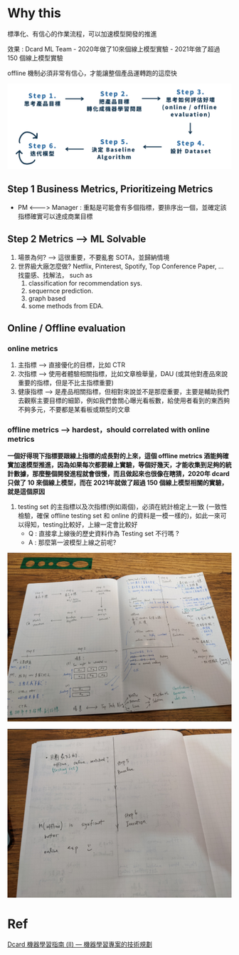 # Why this

標準化、有信心的作業流程，可以加速模型開發的推進

效果 : Dcard ML Team - 2020年做了10來個線上模型實驗 - 2021年做了超過 150 個線上模型實驗

offline 機制必須非常有信心，才能讓整個產品運轉跑的這麼快

<img src='images/sml_1.png'></img>

## Step 1 Business Metrics, Prioritizeing Metrics

* PM <---> Manager : 重點是可能會有多個指標，要排序出一個，並確定該指標確實可以達成商業目標

## Step 2 Metrics --> ML Solvable

1. 場景為何? --> 這很重要，不要亂套 SOTA，並歸納情境
2. 世界級大廠怎麼做? Netflix, Pinterest, Spotify, Top Conference Paper, ... 找靈感、找解法， such as
   1. classification for recommendation sys.
   2. sequernce prediction.
   3. graph based 
   4. some methods from EDA.

## Online / Offline evaluation

### online metrics
   1. 主指標 --> 直接優化的目標，比如 CTR
   2. 次指標 --> 使用者體驗相關指標，比如文章檢舉量，DAU (或其他對產品來說重要的指標，但是不比主指標重要)
   3. 健康指標 --> 是產品相關指標，但相對來說並不是那麼重要，主要是輔助我們去觀察主要目標的細節，例如我們會關心曝光看板數，給使用者看到的東西夠不夠多元，不要都是某看板或類型的文章

### offline metrics --> hardest，should correlated with online metrics

**一個好得現下指標要跟線上指標的成長對的上來，這個 offline metrics 酒能夠確實加速模型推進，因為如果每次都要線上實驗，等個好幾天，才能收集到足夠的統計數據，那麼整個開發進程就會很慢，而且做起來也很像在瞎猜，2020年 dcard 只做了 10 來個線上模型，而在 2021年就做了超過 150 個線上模型相關的實驗，就是這個原因**

   1. testing set 的主指標以及次指標(例如兩個)，必須在統計檢定上一致 (一致性檢驗，確保 offline testing set 和 online 的資料是一模一樣的)，如此一來可以得知，testing比較好，上線一定會比較好
      * Q : 直接拿上線後的歷史資料作為 Testing set 不行嗎 ?
      * A : 那麼第一波模型上線之前呢?


<img src='assets/sml_2.jpeg'></img>

<img src='assets/sml_3.jpeg'></img>

# Ref

[Dcard 機器學習指南 (II) — 機器學習專案的技術規劃](https://medium.com/dcardlab/dcard-%E6%A9%9F%E5%99%A8%E5%AD%B8%E7%BF%92%E6%8C%87%E5%8D%97-ii-%E6%A9%9F%E5%99%A8%E5%AD%B8%E7%BF%92%E5%B0%88%E6%A1%88%E7%9A%84%E6%8A%80%E8%A1%93%E8%A6%8F%E5%8A%83-536081dcb245)


